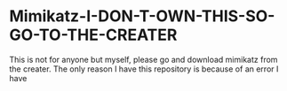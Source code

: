 # Mimikatz-I-DON-T-OWN-THIS-SO-GO-TO-THE-CREATER
This is not for anyone but myself, please go and download mimikatz from the creater. The only reason I have this repository is because of an error I have
